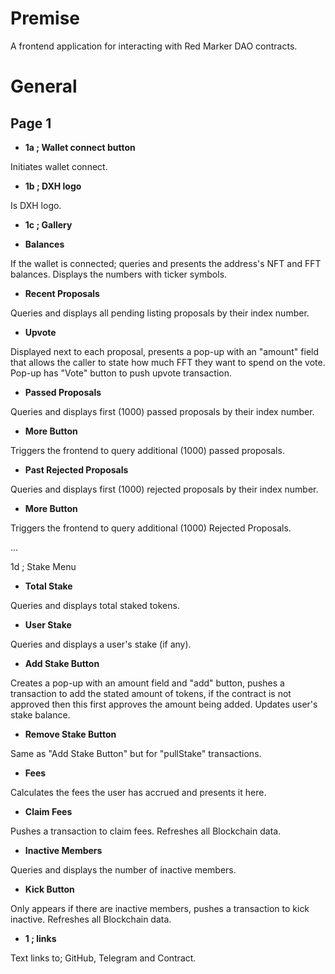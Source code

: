 # **Premise**
A frontend application for interacting with Red Marker DAO contracts.

# **General**


## **Page 1**
- **1a ; Wallet connect button**

Initiates wallet connect. 

- **1b ; DXH logo**

Is DXH logo. 

- **1c ; Gallery**


- **Balances**

If the wallet is connected; queries and presents the address's NFT and FFT balances. Displays the numbers with ticker symbols. 

- **Recent Proposals**

Queries and displays all pending listing proposals by their index number. 

- **Upvote**

Displayed next to each proposal, presents a pop-up with an "amount" field that allows the caller to state how much FFT they want to spend on the vote. Pop-up has "Vote" button to push upvote transaction. 

- **Passed Proposals**

Queries and displays first (1000) passed proposals by their index number. 

- **More Button**

Triggers the frontend to query additional (1000) passed proposals. 

- **Past Rejected Proposals**

Queries and displays first (1000) rejected proposals by their index number. 

- **More Button**

Triggers the frontend to query additional (1000) Rejected Proposals. 

...

1d ; Stake Menu 

- **Total Stake**

Queries and displays total staked tokens. 

- **User Stake**

Queries and displays a user's stake (if any). 

- **Add Stake Button**

Creates a pop-up with an amount field and "add" button, pushes a transaction to add the stated amount of tokens, if the contract is not approved then this first approves the amount being added. 
Updates user's stake balance. 

- **Remove Stake Button**

Same as "Add Stake Button" but for "pullStake" transactions. 

- **Fees**

Calculates the fees the user has accrued and presents it here. 

- **Claim Fees**

Pushes a transaction to claim fees. Refreshes all Blockchain data. 

- **Inactive Members**

Queries and displays the number of inactive members. 

- **Kick Button**

Only appears if there are inactive members, pushes a transaction to kick inactive. 
Refreshes all Blockchain data. 


- **1 ; links**

Text links to; GitHub, Telegram and Contract. 
